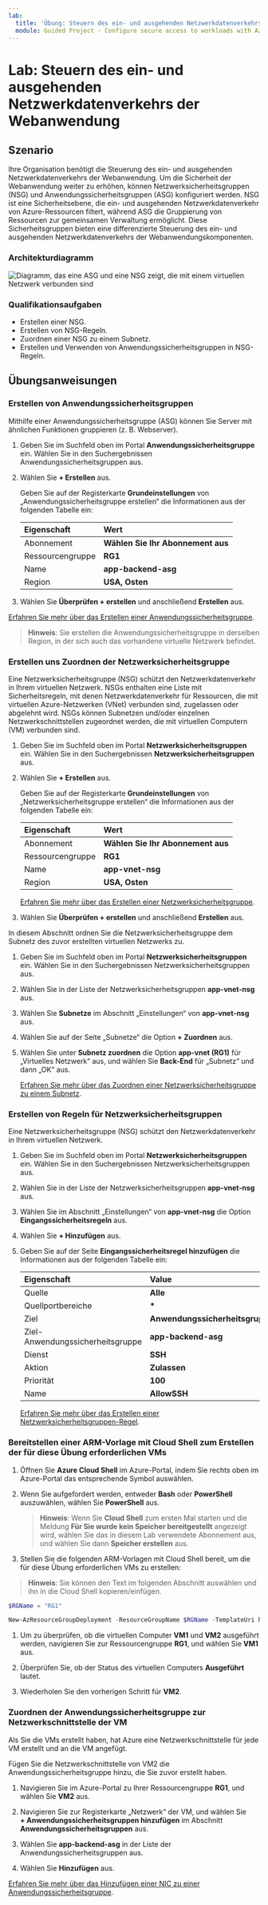 ```yaml
---
lab:
  title: 'Übung: Steuern des ein- und ausgehenden Netzwerkdatenverkehrs der Webanwendung'
  module: Guided Project - Configure secure access to workloads with Azure virtual networking services
---
```


# Lab: Steuern des ein- und ausgehenden Netzwerkdatenverkehrs der Webanwendung

## Szenario

Ihre Organisation benötigt die Steuerung des ein- und ausgehenden Netzwerkdatenverkehrs der Webanwendung. Um die Sicherheit der Webanwendung weiter zu erhöhen, können Netzwerksicherheitsgruppen (NSG) und Anwendungssicherheitsgruppen (ASG) konfiguriert werden. NSG ist eine Sicherheitsebene, die ein- und ausgehenden Netzwerkdatenverkehr von Azure-Ressourcen filtert, während ASG die Gruppierung von Ressourcen zur gemeinsamen Verwaltung ermöglicht. Diese Sicherheitsgruppen bieten eine differenzierte Steuerung des ein- und ausgehenden Netzwerkdatenverkehrs der Webanwendungskomponenten.

### Architekturdiagramm

![Diagramm, das eine ASG und eine NSG zeigt, die mit einem virtuellen Netzwerk verbunden sind](../Media/task-2.png)

### Qualifikationsaufgaben

- Erstellen einer NSG.
- Erstellen von NSG-Regeln.
- Zuordnen einer NSG zu einem Subnetz.
- Erstellen und Verwenden von Anwendungssicherheitsgruppen in NSG-Regeln.

## Übungsanweisungen

### Erstellen von Anwendungssicherheitsgruppen

Mithilfe einer Anwendungssicherheitsgruppe (ASG) können Sie Server mit ähnlichen Funktionen gruppieren (z. B. Webserver).

1. Geben Sie im Suchfeld oben im Portal **Anwendungssicherheitsgruppe** ein. Wählen Sie in den Suchergebnissen Anwendungssicherheitsgruppen aus.

1. Wählen Sie **+ Erstellen** aus.

    Geben Sie auf der Registerkarte **Grundeinstellungen** von „Anwendungssicherheitsgruppe erstellen“ die Informationen aus der folgenden Tabelle ein:

    | Eigenschaft       | Wert                        |
    | :------------- | :--------------------------- |
    | Abonnement   | **Wählen Sie Ihr Abonnement aus** |
    | Ressourcengruppe | **RG1**                      |
    | Name           | **app-backend-asg**          |
    | Region         | **USA, Osten**                  |

1. Wählen Sie **Überprüfen + erstellen** und anschließend **Erstellen** aus.

[Erfahren Sie mehr über das Erstellen einer Anwendungssicherheitsgruppe](https://docs.microsoft.com/azure/virtual-network/tutorial-filter-network-traffic#create-application-security-groups).

>**Hinweis**: Sie erstellen die Anwendungssicherheitsgruppe in derselben Region, in der sich auch das vorhandene virtuelle Netzwerk befindet.

### Erstellen uns Zuordnen der Netzwerksicherheitsgruppe

Eine Netzwerksicherheitsgruppe (NSG) schützt den Netzwerkdatenverkehr in Ihrem virtuellen Netzwerk. NSGs enthalten eine Liste mit Sicherheitsregeln, mit denen Netzwerkdatenverkehr für Ressourcen, die mit virtuellen Azure-Netzwerken (VNet) verbunden sind, zugelassen oder abgelehnt wird. NSGs können Subnetzen und/oder einzelnen Netzwerkschnittstellen zugeordnet werden, die mit virtuellen Computern (VM) verbunden sind.

1. Geben Sie im Suchfeld oben im Portal **Netzwerksicherheitsgruppen** ein. Wählen Sie in den Suchergebnissen **Netzwerksicherheitsgruppen** aus.

1. Wählen Sie **+ Erstellen** aus.

    Geben Sie auf der Registerkarte **Grundeinstellungen** von „Netzwerksicherheitsgruppe erstellen“ die Informationen aus der folgenden Tabelle ein:

    | Eigenschaft       | Wert                        |
    | :------------- | :--------------------------- |
    | Abonnement   | **Wählen Sie Ihr Abonnement aus** |
    | Ressourcengruppe | **RG1**                      |
    | Name           | **app-vnet-nsg**             |
    | Region         | **USA, Osten**                  |

    [Erfahren Sie mehr über das Erstellen einer Netzwerksicherheitsgruppe](https://docs.microsoft.com/azure/virtual-network/tutorial-filter-network-traffic#create-a-network-security-group).

1. Wählen Sie **Überprüfen + erstellen** und anschließend **Erstellen** aus.

In diesem Abschnitt ordnen Sie die Netzwerksicherheitsgruppe dem Subnetz des zuvor erstellten virtuellen Netzwerks zu.

1. Geben Sie im Suchfeld oben im Portal **Netzwerksicherheitsgruppen** ein. Wählen Sie in den Suchergebnissen Netzwerksicherheitsgruppen aus.

1. Wählen Sie in der Liste der Netzwerksicherheitsgruppen **app-vnet-nsg** aus.

1. Wählen Sie **Subnetze** im Abschnitt „Einstellungen“ von **app-vnet-nsg** aus.

1. Wählen Sie auf der Seite „Subnetze“ die Option **+ Zuordnen** aus.

1. Wählen Sie unter **Subnetz zuordnen** die Option **app-vnet (RG1)** für „Virtuelles Netzwerk“ aus, und wählen Sie **Back-End** für „Subnetz“ und dann „OK“ aus.

    [Erfahren Sie mehr über das Zuordnen einer Netzwerksicherheitsgruppe zu einem Subnetz](https://docs.microsoft.com/azure/virtual-network/tutorial-filter-network-traffic#associate-a-network-security-group-to-a-subnet).

### Erstellen von Regeln für Netzwerksicherheitsgruppen

Eine Netzwerksicherheitsgruppe (NSG) schützt den Netzwerkdatenverkehr in Ihrem virtuellen Netzwerk.

1. Geben Sie im Suchfeld oben im Portal **Netzwerksicherheitsgruppen** ein. Wählen Sie in den Suchergebnissen Netzwerksicherheitsgruppen aus.

1. Wählen Sie in der Liste der Netzwerksicherheitsgruppen **app-vnet-nsg** aus.

1. Wählen Sie im Abschnitt „Einstellungen“ von **app-vnet-nsg** die Option **Eingangssicherheitsregeln** aus.

1. Wählen Sie **+ Hinzufügen** aus.

1. Geben Sie auf der Seite **Eingangssicherheitsregel hinzufügen** die Informationen aus der folgenden Tabelle ein:

    | Eigenschaft                               | Value                          |
    | :------------------------------------- | :----------------------------- |
    | Quelle                                 | **Alle**                        |
    | Quellportbereiche                     | **\***                         |
    | Ziel                            | **Anwendungssicherheitsgruppe** |
    | Ziel-Anwendungssicherheitsgruppe | **app-backend-asg**            |
    | Dienst                                | **SSH**                        |
    | Aktion                                 | **Zulassen**                      |
    | Priorität                               | **100**                        |
    | Name                                   | **AllowSSH**                   |

    [Erfahren Sie mehr über das Erstellen einer Netzwerksicherheitsgruppen-Regel](https://docs.microsoft.com/azure/virtual-network/tutorial-filter-network-traffic#create-a-network-security-group).

### Bereitstellen einer ARM-Vorlage mit Cloud Shell zum Erstellen der für diese Übung erforderlichen VMs

1. Öffnen Sie **Azure Cloud Shell** im Azure-Portal, indem Sie rechts oben im Azure-Portal das entsprechende Symbol auswählen.

1. Wenn Sie aufgefordert werden, entweder **Bash** oder **PowerShell** auszuwählen, wählen Sie **PowerShell** aus.

    >**Hinweis**: Wenn Sie **Cloud Shell** zum ersten Mal starten und die Meldung **Für Sie wurde kein Speicher bereitgestellt** angezeigt wird, wählen Sie das in diesem Lab verwendete Abonnement aus, und wählen Sie dann **Speicher erstellen** aus.

1. Stellen Sie die folgenden ARM-Vorlagen mit Cloud Shell bereit, um die für diese Übung erforderlichen VMs zu erstellen:

>**Hinweis**: Sie können den Text im folgenden Abschnitt auswählen und ihn in die Cloud Shell kopieren/einfügen.

   ```powershell
   $RGName = "RG1"
   
   New-AzResourceGroupDeployment -ResourceGroupName $RGName -TemplateUri https://raw.githubusercontent.com/MicrosoftLearning/Configure-secure-access-to-workloads-with-Azure-virtual-networking-services/main/Instructions/Labs/azuredeploy.json
   ```
  
1. Um zu überprüfen, ob die virtuellen Computer **VM1** und **VM2** ausgeführt werden, navigieren Sie zur Ressourcengruppe **RG1**, und wählen Sie **VM1** aus.

1. Überprüfen Sie, ob der Status des virtuellen Computers **Ausgeführt** lautet.

1. Wiederholen Sie den vorherigen Schritt für **VM2**.

### Zuordnen der Anwendungssicherheitsgruppe zur Netzwerkschnittstelle der VM

Als Sie die VMs erstellt haben, hat Azure eine Netzwerkschnittstelle für jede VM erstellt und an die VM angefügt.

Fügen Sie die Netzwerkschnittstelle von VM2 die Anwendungssicherheitsgruppe hinzu, die Sie zuvor erstellt haben.

1. Navigieren Sie im Azure-Portal zu Ihrer Ressourcengruppe **RG1**, und wählen Sie **VM2** aus.

1. Navigieren Sie zur Registerkarte „Netzwerk“ der VM, und wählen Sie **+ Anwendungssicherheitsgruppen hinzufügen** im Abschnitt **Anwendungssicherheitsgruppen** aus.

1. Wählen Sie **app-backend-asg** in der Liste der Anwendungssicherheitsgruppen aus.

1. Wählen Sie **Hinzufügen** aus.

  [Erfahren Sie mehr über das Hinzufügen einer NIC zu einer Anwendungssicherheitsgruppe](https://learn.microsoft.com/en-us/azure/virtual-network/virtual-network-network-interface?tabs=azure-portal#add-or-remove-from-application-security-groups).
